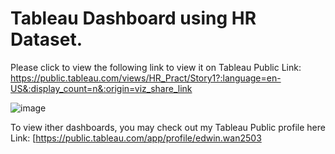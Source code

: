 # Tableau Dashboard using HR Dataset.

Please click to view the following link to view it on Tableau Public
Link: https://public.tableau.com/views/HR_Pract/Story1?:language=en-US&:display_count=n&:origin=viz_share_link

![image](https://user-images.githubusercontent.com/50400038/176833945-43b2de9a-285e-430f-9650-c108b1bcffff.png)

To view ither dashboards, you may check out my Tableau Public profile here
Link: [https://public.tableau.com/app/profile/edwin.wan2503
